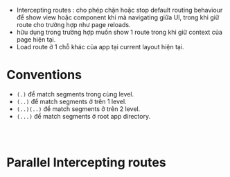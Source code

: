 - Intercepting routes : cho phép chặn hoặc stop default routing behaviour để show view hoặc component khi mà navigating giữa UI, trong khi giữ route cho trường hợp như page reloads.
- hữu dụng trong trường hợp muốn show 1 route trong khi giữ context của page hiện tại.
- Load route ở 1 chỗ khác của app tại current layout hiện tại.

# Conventions

- `(.)` để match segments trong cùng level.
- `(..)` để match segments ở trên 1 level.
- `(..)(..)` để match segments ở trên 2 level.
- `(...)` để match segments ở root app directory.


```



```

# Parallel Intercepting routes